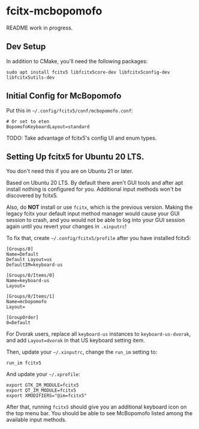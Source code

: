 # fcitx-mcbopomofo

README work in progress.

## Dev Setup

In addition to CMake, you'll need the following packages:

```
sudo apt install fcitx5 libfcitx5core-dev libfcitx5config-dev libfcitx5utils-dev
```

## Initial Config for McBopomofo

Put this in `~/.config/fcitx5/conf/mcbopomofo.conf`:

```
# Or set to eten
BopomofoKeyboardLayout=standard
```

TODO: Take advantage of fcitx5's config UI and enum types.

## Setting Up fcitx5 for Ubuntu 20 LTS.

You don't need this if you are on Ubuntu 21 or later.

Based on Ubuntu 20 LTS. By default there aren't GUI tools and after apt install
nothing is configured for you. Additional input methods won't be discovered by
fcitx5.

Also, do **NOT** install or use `fcitx`, which is the previous version. Making
the legacy fcitx your default input method manager would cause your GUI session
to crash, and you would not be able to log into your GUI session again until
you revert your changes in `.xinputrc`!

To fix that, create `~/.config/fcitx5/profile` after you have installed fcitx5:

```
[Groups/0]
Name=Default
Default Layout=us
DefaultIM=keyboard-us

[Groups/0/Items/0]
Name=keyboard-us
Layout=

[Groups/0/Items/1]
Name=mcbopomofo
Layout=

[GroupOrder]
0=Default
```

For Dvorak users, replace all `keyboard-us` instances to `keyboard-us-dvorak`,
and add `Layout=dvorak` in that US keyboard setting item.

Then, update your `~/.xinputrc`, change the `run_im` setting to:

```
run_im fcitx5
```

And update your `~/.xprofile`:

```
export GTK_IM_MODULE=fcitx5
export QT_IM_MODULE=fcitx5
export XMODIFIERS="@im=fcitx5"
```

After that, running `fcitx5` should give you an additional keyboard icon on the
top menu bar. You should be able to see McBopomofo listed among the available
input methods.
